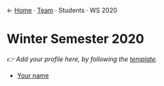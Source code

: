 &larr; [Home](../../README.md) &middot; [Team](../README.md) &middot; Students &middot; WS 2020

# Winter Semester 2020

_👉 Add your profile here, by following the [template](./template.md)._

- [Your name](./your-profile.md)

